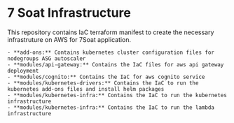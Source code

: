 # 7 Soat Infrastructure

This repository contains IaC terraform manifest to create the necessary infrastruture on AWS for 7Soat application.

    - **add-ons:** Contains kubernetes cluster configuration files for nodegroups ASG autoscaler
    - **modules/api-gateway:** Contains the IaC files for aws api gateway deployment
    - **modules/cognito:** Contains the IaC for aws cognito service
    - **modules/kubernetes-drivers:** Contains the IaC to run the kubernetes add-ons files and install helm packages
    - **modules/kubernetes-infra:** Contains the IaC to run the kubernetes infrastructure
    - **modules/kubernetes-infra:** Contains the IaC to run the lambda infrastructure
